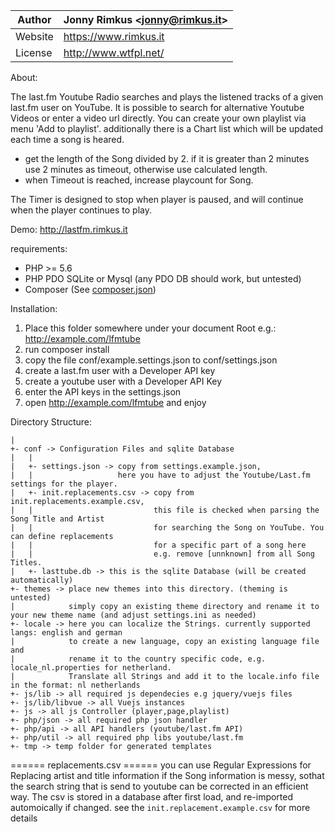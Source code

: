 Author | Jonny Rimkus &lt;jonny@rimkus.it&gt;
------ | ---------------------------
Website | https://www.rimkus.it
License | http://www.wtfpl.net/



About:

The last.fm Youtube Radio searches and plays the listened tracks of a given last.fm user on YouTube.
It is possible to search for alternative Youtube Videos or enter a video url directly.
You can create your own playlist via menu 'Add to playlist'.
additionally there is a Chart list which will be updated each time a song is heared.

  * get the length of the Song divided by 2. 
  if it is greater than 2 minutes use 2 minutes as timeout, 
  otherwise use calculated length. 
  * when Timeout is reached, increase playcount for Song.

The Timer is designed to stop when player is paused,
and will continue when the player continues to play. 


Demo: http://lastfm.rimkus.it


requirements:

* PHP >= 5.6
* PHP PDO SQLite or Mysql (any PDO DB should work, but untested)
* Composer (See [composer.json](file://./composer.json]))

Installation:

1. Place this folder somewhere under your document Root e.g.: http://example.com/lfmtube
2. run composer install
3. copy the file conf/example.settings.json to conf/settings.json
4. create a last.fm user with a Developer API key
5. create a youtube user with a Developer API Key
6. enter the API keys in the settings.json
7. open http://example.com/lfmtube and enjoy

Directory Structure:
```
|
+- conf -> Configuration Files and sqlite Database
|   |
|   +- settings.json -> copy from settings.example.json, 
|   |                   here you have to adjust the Youtube/Last.fm settings for the player.
|   +- init.replacements.csv -> copy from init.replacements.example.csv, 
|   |                           this file is checked when parsing the Song Title and Artist 
|   |                           for searching the Song on YouTube. You can define replacements 
|   |                           for a specific part of a song here 
|   |                           e.g. remove [unnknown] from all Song Titles.
|   +- lasttube.db -> this is the sqlite Database (will be created automatically)
+- themes -> place new themes into this directory. (theming is untested)
|            simply copy an existing theme directory and rename it to your new theme name (and adjust settings.ini as needed)
+- locale -> here you can localize the Strings. currently supported langs: english and german
|            to create a new language, copy an existing language file and 
|            rename it to the country specific code, e.g. locale_nl.properties for netherland. 
|            Translate all Strings and add it to the locale.info file in the format: nl netherlands
+- js/lib -> all required js dependecies e.g jquery/vuejs files
+- js/lib/libvue -> all Vuejs instances
+- js -> all js Controller (player,page,playlist)
+- php/json -> all required php json handler
+- php/api -> all API handlers (youtube/last.fm API)
+- php/util -> all required php libs youtube/last.fm
+- tmp -> temp folder for generated templates
```

====== replacements.csv ======
you can use Regular Expressions for Replacing artist and title information if the Song information is messy, sothat the search string that is send to youtube can be corrected in an efficient way. The csv is stored in a database after first load, and re-imported automoically if changed. see the `init.replacement.example.csv` for more details 

